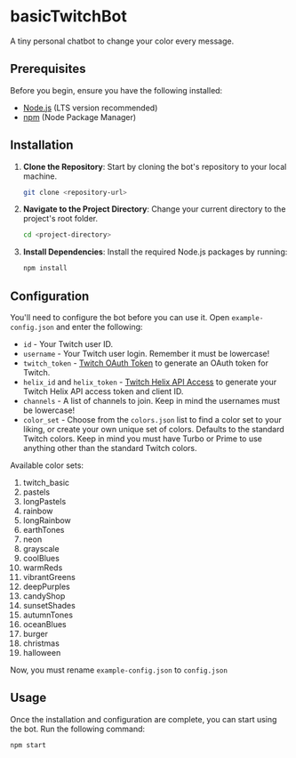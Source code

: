 # basicTwitchBot

A tiny personal chatbot to change your color every message.

## Prerequisites

Before you begin, ensure you have the following installed:

- [Node.js](https://nodejs.org/) (LTS version recommended)
- [npm](https://www.npmjs.com/) (Node Package Manager)

## Installation

1. **Clone the Repository**: Start by cloning the bot's repository to your local machine.

    ```bash
    git clone <repository-url>
    ```

2. **Navigate to the Project Directory**: Change your current directory to the project's root folder.

    ```bash
    cd <project-directory>
    ```

3. **Install Dependencies**: Install the required Node.js packages by running:

    ```bash
    npm install
    ```

## Configuration

You'll need to configure the bot before you can use it. Open `example-config.json` and enter the following:

- `id` - Your Twitch user ID.
- `username` - Your Twitch user login. Remember it must be lowercase!
- `twitch_token` - [Twitch OAuth Token](https://twitchapps.com/tmi/) to generate an OAuth token for Twitch.
- `helix_id` and `helix_token` - [Twitch Helix API Access](https://twitchtokengenerator.com/) to generate your Twitch Helix API access token and client ID.
- `channels` - A list of channels to join. Keep in mind the usernames must be lowercase!
- `color_set` - Choose from the `colors.json` list to find a color set to your liking, or create your own unique set of colors. Defaults to the standard Twitch colors. Keep in mind you must have Turbo or Prime to use anything other than the standard Twitch colors.

Available color sets:
1. twitch_basic
2. pastels
3. longPastels
4. rainbow
5. longRainbow
6. earthTones
7. neon
8. grayscale
9. coolBlues
10. warmReds
11. vibrantGreens
12. deepPurples
13. candyShop
14. sunsetShades
15. autumnTones
16. oceanBlues
17. burger
18. christmas
19. halloween

Now, you must rename `example-config.json` to `config.json`

## Usage

Once the installation and configuration are complete, you can start using the bot. Run the following command:

```bash
npm start
```




